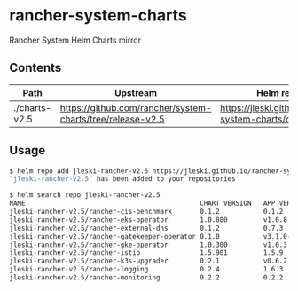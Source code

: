 # rancher-system-charts

Rancher System Helm Charts mirror

## Contents

| Path          | Upstream                                                   | Helm repo url                                               |
| ------------- | ---------------------------------------------------------- | ----------------------------------------------------------- |
| ./charts-v2.5 | https://github.com/rancher/system-charts/tree/release-v2.5 | https://jleski.github.io/rancher-system-charts/charts-v2.5/ |

## Usage

```bash
$ helm repo add jleski-rancher-v2.5 https://jleski.github.io/rancher-system-charts/charts-v2.5
"jleski-rancher-v2.5" has been added to your repositories

$ helm search repo jleski-rancher-v2.5
NAME                                            CHART VERSION   APP VERSION     DESCRIPTION
jleski-rancher-v2.5/rancher-cis-benchmark       0.1.2           0.1.2           Run CIS benchmark tests
jleski-rancher-v2.5/rancher-eks-operator        1.0.800         v1.0.8          A Helm chart for provisioning EKS clusters
jleski-rancher-v2.5/rancher-external-dns        0.1.2           0.7.3           Configure external DNS servers (AWS Route53, Go...
jleski-rancher-v2.5/rancher-gatekeeper-operator 0.1.0           v3.1.0-beta.7   A Helm chart for Gatekeeper
jleski-rancher-v2.5/rancher-gke-operator        1.0.300         v1.0.3          A Helm chart for provisioning GKE clusters
jleski-rancher-v2.5/rancher-istio               1.5.901         1.5.9           Helm chart for all istio components
jleski-rancher-v2.5/rancher-k3s-upgrader        0.2.1           v0.6.2          Enables a k3s or rke2 cluster to update itself ...
jleski-rancher-v2.5/rancher-logging             0.2.4           1.6.3           Rancher logging helm chart to support logging f...
jleski-rancher-v2.5/rancher-monitoring          0.2.2           0.2.2           Provides monitoring for Kubernetes which is mai... 
```

